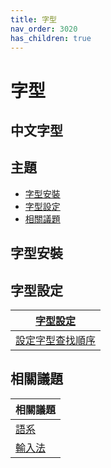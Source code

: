 ```yaml
---
title: 字型
nav_order: 3020
has_children: true
---
```



# 字型


## 中文字型


## 主題

* [字型安裝](#字型安裝)
* [字型設定](#字型設定)
* [相關議題](#相關議題)




## 字型安裝




## 字型設定

| [字型設定](https://samwhelp.github.io/note-about-fedora-gnome-shell/read/subject/font/config.html) |
| --- |
| [設定字型查找順序](https://samwhelp.github.io/note-about-fedora-gnome-shell/read/subject/font/config/font-match-order.html) |




## 相關議題

| 相關議題 |
| --- |
| [語系](https://samwhelp.github.io/note-about-fedora-gnome-shell/read/subject/locale.html) |
| [輸入法](https://samwhelp.github.io/note-about-fedora-gnome-shell/read/subject/input-method.html) |
